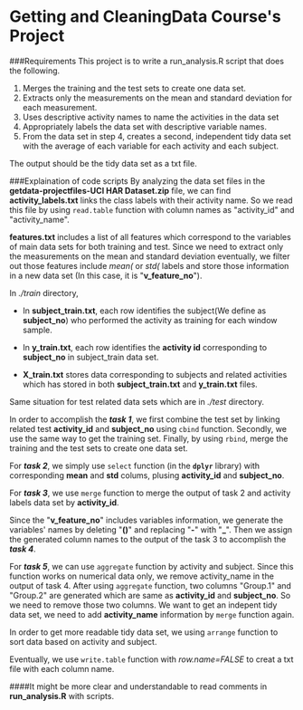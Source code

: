 # Getting and CleaningData Course's Project
###Requirements
This project is to write a run_analysis.R script that does the following.

1.  Merges the training and the test sets to create one data set.
2.  Extracts only the measurements on the mean and standard deviation for each measurement. 
3.  Uses descriptive activity names to name the activities in the data set
4.  Appropriately labels the data set with descriptive variable names. 
5.  From the data set in step 4, creates a second, independent tidy data set with the average of each variable for each activity and each subject.

The output should be the tidy data set as a txt file.

###Explaination of code scripts
By analyzing the data set files in the **getdata-projectfiles-UCI HAR Dataset.zip** file, we can find **activity_labels.txt** links the class labels with their activity name. So we read this file by using `read.table` function with column names as "activity_id" and "activity_name". 

**features.txt** includes a list of all features which correspond to the variables of main data sets for both training and test. Since we need to extract only the measurements on the mean and standard deviation eventually, we filter out those features include *mean(* or *std(* labels and store those information in a new data set (In this case, it is "**v_feature_no**").

In *./train* directory, 
* In **subject_train.txt**, each row identifies the subject(We define as **subject_no**) who performed the activity as training for each window sample. 

* In **y_train.txt**, each row identifies the **activity id** corresponding to **subject_no** in subject_train data set.

* **X_train.txt** stores data corresponding to subjects and related activities which has stored in both **subject_train.txt** and **y_train.txt** files.

Same situation for test related data sets which are in *./test* directory.

In order to accomplish the *__task 1__*, we first combine the test set by linking  related test **activity_id** and **subject_no** using `cbind` function. Secondly, we use the  same way to get the training set. Finally, by using `rbind`, merge the training and the test sets to create one data set.

For *__task 2__*, we simply use `select` function (in the **`dplyr`** library)  with corresponding **mean** and **std** colums, plusing **activity_id** and **subject_no**.

For *__task 3__*, we use `merge` function to merge the output of task 2 and activity labels data set by **activity_id**.

Since the "**v_feature_no**" includes variables information, we generate the variables' names by deleting "**()**" and replacing "**-**" with "**_**". Then we assign the generated column names to the output of the task 3 to accomplish the *__task 4__*.  

For *__task 5__*, we can use `aggregate` function by activity and subject. Since this function works on numerical data only, we remove activity_name in the output of task 4. After using `aggregate` function, two columns "Group.1" and "Group.2" are generated which are same as **activity_id** and **subject_no**. So we need to remove those two columns. We want to get an indepent tidy data set, we need to add **activity_name** information by `merge` function again.

In order to get more readable tidy data set, we using `arrange` function to sort data based on activity and subject.

Eventually, we use `write.table` function with *row.name=FALSE* to creat a txt file with each column name.

####It might be more clear and understandable to read comments in **run_analysis.R** with scripts.

